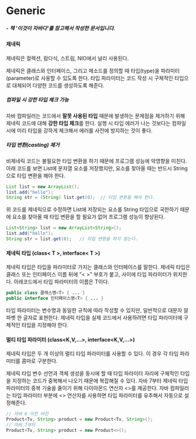 # Generic

##### - 책 '이것이 자바다'를 참고해서 작성한 문서입니다.



#### 제네릭

제네릭은 컬렉션, 람다식, 스트림, NIO에서 널리 사용된다.

제네릭은 클래스와 인터페이스, 그리고 메소드를 정의할 때 타입(type)을 파라미터(parameter)로 사용할 수 있도록 한다. 타입 파라미터는 코드 작성 시 구체적인 타입으로 대체되어 다양한 코드를 생성하도록 해준다.

##### 컴파일 시 강한 타입 체크 가능

자바 컴파일러는 코드에서 **잘못 사용된 타입** 때문에 발생하는 문제점을 제거하기 위해 제네릭 코드에 대해 **강한 타입 체크**를 한다. 실행 시 타입 에러가 나는 것보다는 컴파일 시에 미리 타입을 강하게 체크해서 에러를 사전에 방지하는 것이 좋다.

##### 타입 변환(casting) 제거

비제네릭 코드는 불필요한 타입 변환을 하기 때문에 프로그램 성능에 악영향을 미친다. 아래 코드를 보면 List에 문자열 요소를 저장했지만, 요소를 찾아올 때는 반드시 String으로 타입 변환을 해야 한다.

```java
List list = new ArrayList();
list.add("hello");
String str = (String) list.get(0);	// 타입 변환을 해야 한다.
```

위 코드를 제네릭으로 수정하면 List에 저장되는 요소를 String 타입으로 국한하기 때문에 요소를 찾아올 때 타입 변환을 할 필요가 없어 프로그램 성능이 향상된다.

```java
List<String> list = new ArrayList<String>();
list.add("hello");
String str = list.get(0);	// 타입 변환을 하지 않는다.
```



#### 제네릭 타입 (class< T >, interface< T >)

제네릭 타입은 타입을 파라미터로 가지는 클래스와 인터페이스를 말한다. 제네릭 타입은 클래스 또는 인터페이스 이름 뒤에 "< >" 부호가 붙고, 사이에 타입 파라미터가 위치한다. 아래코드에서 타입 파라미터의 이름은 T이다.

```java
public class 클래스명<T> { ... }
public interface 인터페이스명<T> { ... }
```

타입 파라미터는 변수명과 동일한 규칙에 따라 작성할 수 있지만, 일반적으로 대문자 알파벳 한 글자로 표현한다. 제네릭 타입을 실제 코드에서 사용하려면 타입 파라미터에 구체적인 타입을 지정해야 한다.



#### 멀티 타입 파라미터 (class<K,V,...>, interface<K,V,...>)

제네릭 타입은 두 개 이상의 멀티 타입 파라미터를 사용할 수 있다. 이 경우 각 타입 파라미터를 콤마로 구분한다.

제네릭 타입 변수 선언과 객체 생성을 동시에 할 때 타입 파라미터 자리에 구체적인 타입을 지정하는 코드가 중복해서 나오기 때문에 복잡해질 수 있다. 자바 7부터 제네릭 타입 파라미터의 중복 기술을 줄이기 위해 다이아몬드 연산자 <>를 제공한다. 자바 컴파일러는 타입 파라미터 부분에 <> 연산자를 사용하면 타입 파라미터를 유추해서 자동으로 설정해준다.

```java
// 자바 6 이전 버전
Product<Tv, String> product = new Product<Tv, String>();
// 자바 7부터
Product<Tv, String> product = new Product<>();
```